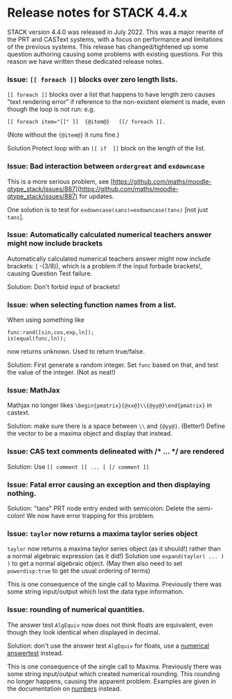 # Release notes for STACK 4.4.x

STACK version 4.4.0 was released in July 2022.  This was a major rewrite of the PRT and CASText systems, with a focus on performance and limitations of the previous systems.  This release has changed/tightened up some question authoring causing some problems with existing questions.  For this reason we have written these dedicated release notes.

### Issue: `[[ foreach ]]` blocks over zero length lists.

`[[ foreach ]]` blocks over a list that happens to have length zero causes "text rendering error" if reference to the non-existent element is made, even though the loop is not run: e.g.

    [[ foreach item="[]" ]]  {@item@}   [[/ foreach ]].

(Note without the `{@item@}` it runs fine.)

Solution Protect loop with an `[[ if  ]]` block on the length of the list.

### Issue: Bad interaction between `ordergreat` and `exdowncase`

This is a more serious problem, see [https://github.com/maths/moodle-qtype_stack/issues/887](https://github.com/maths/moodle-qtype_stack/issues/887) for updates.

One solution is to test for `exdowncase(sans)=exdowncase(tans)` [not just `tans`].

### Issue: Automatically calculated numerical teachers answer might now include brackets

Automatically calculated numerical teachers answer might now include brackets: ( -(3/8)), which is a problem if the input forbade brackets!, causing Question Test failure.

Solution: Don't forbid input of brackets!

### Issue: when selecting function names from a list.

When using something like 

    func:rand([sin,cos,exp,ln]);
    is(equal(func,ln));

now returns unknown. Used to return true/false.

Solution: First generate a random integer. Set `func` based on that, and test the value of the integer. (Not as neat!)

### Issue: MathJax 

Mathjax no longer likes   `\begin{pmatrix}{@xx@}\\{@yy@}\end{pmatrix}` in castext.

Solution: make sure there is a space between `\\` and `{@yy@}`.  (Better!) Define the vector to be a maxima object and display that instead.

### Issue: CAS text comments delineated with /* ... */ are rendered

Solution:  Use  `[[ comment ]] ... [ [/ comment ]]`

### Issue: Fatal error causing an exception and then displaying nothing.

Solution: "tans" PRT node entry ended with semicolon: Delete the semi-colon!  We now have error trapping for this problem.

### Issue: `taylor` now returns a maxima taylor series object

`taylor` now returns a maxima taylor series object (as it should!) rather than a normal algebraic expression (as it did!) Solution use `expand(taylor( ... ) )` to get a normal algebraic object.
(May then also need to set `powerdisp:true` to get the usual ordering of terms)

This is one consequence of the single call to Maxima.  Previously there was some string input/output which lost the data type information.

### Issue: rounding of numerical quantities.

The answer test `AlgEquiv` now does not think floats are equivalent, even though they look identical when displayed in decimal.

Solution: don't use the answer test `AlgEquiv` for floats, use a [numerical answertest](../Authoring/AnswerTests/Numerical.md) instead.

This is one consequence of the single call to Maxima.  Previously there was some string input/output which created numerical rounding. This rounding no longer happens, causing the apparent problem.  Examples are given in the documentation on [numbers](../CAS/Numbers.md) instead.

